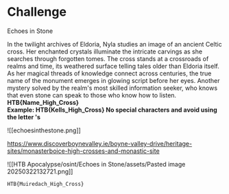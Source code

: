 # Challenge
Echoes in Stone

In the twilight archives of Eldoria, Nyla studies an image of an ancient Celtic cross. Her enchanted crystals illuminate the intricate carvings as she searches through forgotten tomes. The cross stands at a crossroads of realms and time, its weathered surface telling tales older than Eldoria itself. As her magical threads of knowledge connect across centuries, the true name of the monument emerges in glowing script before her eyes. Another mystery solved by the realm's most skilled information seeker, who knows that even stone can speak to those who know how to listen.  
**HTB{Name_High_Cross}  
Example: HTB{Kells_High_Cross} No special characters and avoid using the letter 's**

![[echoesinthestone.png]]


https://www.discoverboynevalley.ie/boyne-valley-drive/heritage-sites/monasterboice-high-crosses-and-monastic-site

![[HTB Apocalypse/osint/Echoes in Stone/assets/Pasted image 20250322132721.png]]

```
HTB{Muiredach_High_Cross}
```